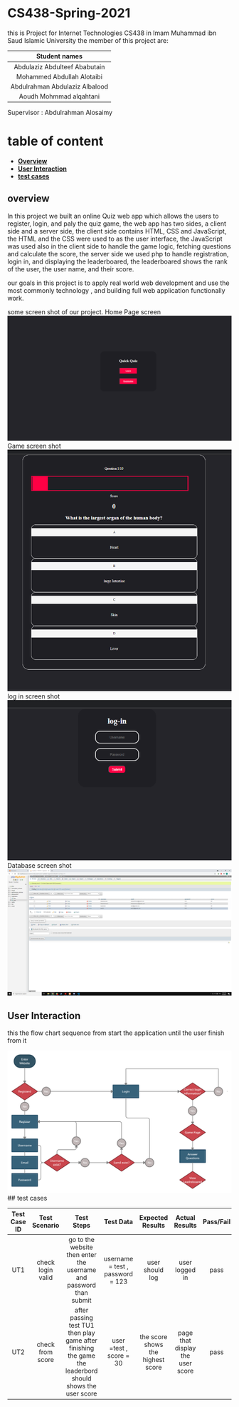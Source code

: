 # CS438-Spring-2021
this is Project for Internet Technologies CS438 in Imam Muhammad ibn Saud Islamic University
the member of this project are: <br> 

|         Student names          |
| :----------------------------: |
| Abdulaziz Abdulteef Ababutain  |
|   Mohammed Abdullah Alotaibi   |
| Abdulrahman Abdulaziz Albalood |
|    Aoudh Mohmmad alqahtani     |

Supervisor : 
Abdulrahman Alosaimy


# table of content
- **[Overview](##overview)**
- **[User Interaction](##User-Interaction)**
- **[test cases](##test-cesses)**



## overview
In this project we built an online Quiz web app which allows the users to register, login, and paly the quiz game, the web app has two sides, a client side and a server side, the client side contains HTML, CSS and JavaScript, the HTML and the CSS were used to as the user interface, the JavaScript was used also in the client side to handle the game logic, fetching questions and calculate the score, the server side we used php to handle registration, login in, and displaying the leaderboared, the leaderboared shows the rank of the user, the user name, and their score.

our goals in this project is to apply real world web development and use the most commonly technology , and building full web application functionally work.

some screen shot of  our project.
Home Page screen
<img src="Photos\HomePage_screanshot.PNG">
Game screen shot 
<img src="Photos\Game_screanshot.PNG">
log in screen shot 
<img src="Photos\LogIn_sreanshot.PNG">
Database screen shot
<img src="Photos\Database_creanshot.png">

## User Interaction
this the flow chart sequence from start the application until the user finish from it 

<img src="photo/../Photos/FlowChart.png" alt="FlowChart">
## test cases

| Test Case ID |   Test Scenario   |                                                 Test Steps                                                 |            Test Data             |         Expected Results          |          Actual Results          | Pass/Fail |
| :----------: | :---------------: | :--------------------------------------------------------------------------------------------------------: | :------------------------------: | :-------------------------------: | :------------------------------: | :-------: |
|     UT1      | check login valid |                     go to the website then enter the username and password than submit                     | username = test , password = 123 |          user should log          |          user logged in          |   pass    |
|     UT2      | check from score  | after passing test TU1 then play game after finishing the game the leaderbord should shows the  user score |     user =test , score = 30      | the score shows the highest score | page that display the user score |   pass    |